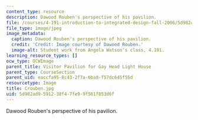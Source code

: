 ```yaml
---
content_type: resource
description: Dawood Rouben's perspective of his pavilion.
file: /courses/4-191-introduction-to-integrated-design-fall-2006/5d982ad9591238f47fe99f561f853d6f_Crouben.jpg
file_type: image/jpeg
image_metadata:
  caption: Dawood Rouben's perspective of his pavilion.
  credit: 'Credit: Image courtesy of Dawood Rouben.'
  image-alt: Student work from Angela Watson's class, 4.191.
learning_resource_types: []
ocw_type: OCWImage
parent_title: Visitor Pavilion for Gay Head Light House
parent_type: CourseSection
parent_uid: eaccfa95-8c43-2f7a-6ba8-f57dc645f55d
resourcetype: Image
title: Crouben.jpg
uid: 5d982ad9-5912-38f4-7fe9-9f561f853d6f
---
```

Dawood Rouben's perspective of his pavilion.

